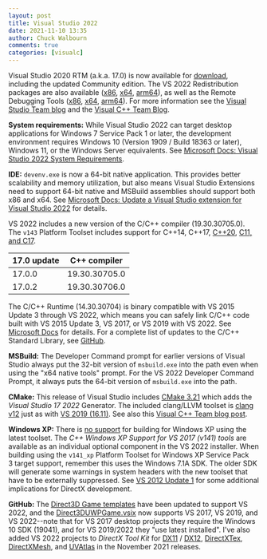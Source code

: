 ```yaml
---
layout: post
title: Visual Studio 2022
date: 2021-11-10 13:35
author: Chuck Walbourn
comments: true
categories: [visualc]
---
```


Visual Studio 2020 RTM (a.k.a. 17.0) is now available for [download](https://visualstudio.microsoft.com/downloads/), including the updated Community edition. The VS 2022 Redistribution packages are also available ([x86](https://aka.ms/vs/17/release/VC_redist.x86.exe), [x64](https://aka.ms/vs/17/release/VC_redist.x64.exe), [arm64](https://aka.ms/vs/17/release/VC_redist.arm64.exe)), as well as the Remote Debugging Tools ([x86](https://aka.ms/vs/17/release/RemoteTools.x86ret.enu.exe), [x64](https://aka.ms/vs/17/release/RemoteTools.amd64ret.enu.exe), [arm64](https://aka.ms/vs/17/release/RemoteTools.arm64ret.enu.exe)). For more information see the [Visual Studio Team blog](https://devblogs.microsoft.com/visualstudio/visual-studio-2022-now-available/) and the [Visual C++ Team Blog](https://devblogs.microsoft.com/cppblog/18x-faster-intellisense-for-unreal-engine-projects-in-visual-studio-2022/).

<!--more-->

**System requirements:** While Visual Studio 2022 can target desktop applications for Windows 7 Service Pack 1 or later, the development environment requires Windows 10 (Version 1909 / Build 18363 or later), Windows 11, or the Windows Server equivalents. See [Microsoft Docs: Visual Studio 2022 System Requirements](https://docs.microsoft.com/en-us/visualstudio/releases/2022/system-requirements).

**IDE:** `devenv.exe` is now a 64-bit native application. This provides better scalability and memory utilization, but also means Visual Studio Extensions need to support 64-bit native and MSBuild assemblies should support both x86 and x64. See [Microsoft Docs: Update a Visual Studio extension for Visual Studio 2022](https://docs.microsoft.com/en-us/visualstudio/extensibility/migration/update-visual-studio-extension?view=vs-2022) for details.

VS 2022 includes a new version of the C/C++ compiler (19.30.30705.0). The ``v143`` Platform Toolset includes support for C++14, C++17, [C++20](https://devblogs.microsoft.com/cppblog/msvc-cpp20-and-the-std-cpp20-switch/), [C11, and C17](https://devblogs.microsoft.com/cppblog/c11-and-c17-standard-support-arriving-in-msvc/).


17.0 update | C++ compiler
--|--
17.0.0 | 19.30.30705.0
17.0.2 | 19.30.30706.0

The C/C++ Runtime (14.30.30704) is binary compatible with VS 2015 Update 3 through VS 2022, which means you can safely link C/C++ code built with VS 2015 Update 3, VS 2017, or VS 2019 with VS 2022. See [Microsoft Docs](https://docs.microsoft.com/en-us/cpp/porting/binary-compat-2015-2017?view=msvc-170) for details. For a complete list of updates to the C/C++ Standard Library, see [GitHub](https://github.com/microsoft/STL/wiki/Changelog#vs-2022-170).

**MSBuild:** The Developer Command prompt for earlier versions of Visual Studio always put the 32-bit version of ``msbuild.exe`` into the path even when using the "x64 native tools" prompt. For the VS 2022 Developer Command Prompt, it always puts the 64-bit version of ``msbuild.exe`` into the path.

<strong>CMake:</strong> This release of Visual Studio includes [CMake 3.21](https://cmake.org/cmake/help/latest/release/3.21.html) which adds the *Visual Studio 17 2022* Generator. The included clang/LLVM toolset is [clang v12](https://releases.llvm.org/12.0.0/tools/clang/docs/ReleaseNotes.html) just as with [VS 2019 (16.11)](https://walbourn.github.io/vs-2019-update-11/). See also this [Visual C++ Team blog post](https://devblogs.microsoft.com/cppblog/whats-new-for-c-cross-platform-developers-in-visual-studio-2022/).

<strong>Windows XP:</strong> There is [no support](https://docs.microsoft.com/en-us/cpp/porting/features-deprecated-in-visual-studio?view=msvc-170) for building for Windows XP using the latest toolset. The *C++ Windows XP Support for VS 2017 (v141) tools* are available as an individual optional component in the VS 2022 installer. When building using the ``v141_xp`` Platform Toolset for Windows XP Service Pack 3 target support, remember this uses the Windows 7.1A SDK. The older SDK will generate some warnings in system headers with the new toolset that have to be externally suppressed. See <a href="https://walbourn.github.io/visual-studio-2012-update-1/">VS 2012 Update 1</a> for some additional implications for DirectX development.

<strong>GitHub:</strong> The <a href="https://walbourn.github.io/direct3d-game-visual-studio-templates-redux/">Direct3D Game templates</a> have been updated to support VS 2022, and the <a href="https://github.com/walbourn/directx-vs-templates/raw/master/VSIX/Direct3DUWPGame.vsix">Direct3DUWPGame.vsix</a> now supports VS 2017, VS 2019, and VS 2022--note that for VS 2017 desktop projects they require the Windows 10 SDK (19041), and for VS 2019/2022 they "use latest installed". I've also added VS 2022 projects to _DirectX Tool Kit_ for [DX11](https://github.com/Microsoft/DirectXTK/releases) / [DX12](https://github.com/Microsoft/DirectXTK12/releases), [DirectXTex](https://github.com/Microsoft/DirectXTex/releases), [DirectXMesh](https://github.com/Microsoft/DirectXMesh/releases), and [UVAtlas](https://github.com/Microsoft/UVAtlas/releases) in the November 2021 releases.
